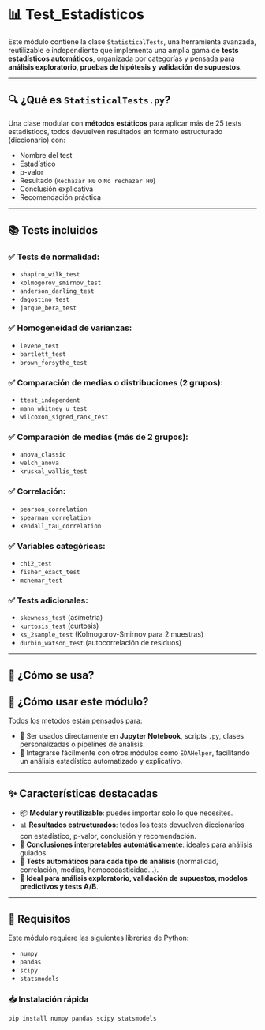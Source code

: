 # 📊 Test_Estadísticos

Este módulo contiene la clase `StatisticalTests`, una herramienta avanzada, reutilizable e independiente que implementa una amplia gama de **tests estadísticos automáticos**, organizada por categorías y pensada para **análisis exploratorio, pruebas de hipótesis y validación de supuestos**.

---

## 🔍 ¿Qué es `StatisticalTests.py`?

Una clase modular con **métodos estáticos** para aplicar más de 25 tests estadísticos, todos devuelven resultados en formato estructurado (diccionario) con:

- Nombre del test
- Estadístico
- p-valor
- Resultado (`Rechazar H0` o `No rechazar H0`)
- Conclusión explicativa
- Recomendación práctica

---

## 📚 Tests incluidos

### ✅ Tests de normalidad:

- `shapiro_wilk_test`
- `kolmogorov_smirnov_test`
- `anderson_darling_test`
- `dagostino_test`
- `jarque_bera_test`

### ✅ Homogeneidad de varianzas:

- `levene_test`
- `bartlett_test`
- `brown_forsythe_test`

### ✅ Comparación de medias o distribuciones (2 grupos):

- `ttest_independent`
- `mann_whitney_u_test`
- `wilcoxon_signed_rank_test`

### ✅ Comparación de medias (más de 2 grupos):

- `anova_classic`
- `welch_anova`
- `kruskal_wallis_test`

### ✅ Correlación:

- `pearson_correlation`
- `spearman_correlation`
- `kendall_tau_correlation`

### ✅ Variables categóricas:

- `chi2_test`
- `fisher_exact_test`
- `mcnemar_test`

### ✅ Tests adicionales:

- `skewness_test` (asimetría)
- `kurtosis_test` (curtosis)
- `ks_2sample_test` (Kolmogorov-Smirnov para 2 muestras)
- `durbin_watson_test` (autocorrelación de residuos)

---

## 🧠 ¿Cómo se usa?

## 🧠 ¿Cómo usar este módulo?

Todos los métodos están pensados para:

- 🧪 Ser usados directamente en **Jupyter Notebook**, scripts `.py`, clases personalizadas o pipelines de análisis.
- 🔗 Integrarse fácilmente con otros módulos como `EDAHelper`, facilitando un análisis estadístico automatizado y explicativo.

---

## ✨ Características destacadas

- 📦 **Modular y reutilizable**: puedes importar solo lo que necesites.
- 📊 **Resultados estructurados**: todos los tests devuelven diccionarios con estadístico, p-valor, conclusión y recomendación.
- 💬 **Conclusiones interpretables automáticamente**: ideales para análisis guiados.
- 🧪 **Tests automáticos para cada tipo de análisis** (normalidad, correlación, medias, homocedasticidad...).
- 🧰 **Ideal para análisis exploratorio, validación de supuestos, modelos predictivos y tests A/B**.

---

## 🧩 Requisitos

Este módulo requiere las siguientes librerías de Python:

- `numpy`
- `pandas`
- `scipy`
- `statsmodels`

### 📥 Instalación rápida

```bash
pip install numpy pandas scipy statsmodels
```
